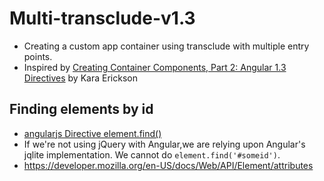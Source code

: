 # Multi-transclude-v1.3
- Creating a custom app container using transclude with multiple entry points.
- Inspired by [Creating Container Components, Part 2: Angular 1.3 Directives](https://www.airpair.com/angularjs/posts/creating-container-components-part-2-angular-1-directives#making-it-reusable) by Kara Erickson

## Finding elements by id 
- [angularjs Directive element.find()](http://stackoverflow.com/questions/14865965/angularjs-directive-element-find)
-  If we're not using jQuery with Angular,we are relying upon Angular's jqlite implementation. We cannot do `element.find('#someid')`.
- https://developer.mozilla.org/en-US/docs/Web/API/Element/attributes


